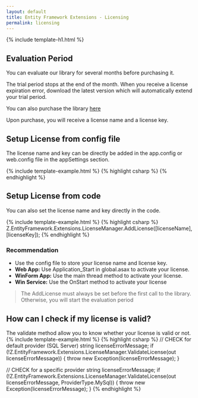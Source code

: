 ```yaml
---
layout: default
title: Entity Framework Extensions - Licensing
permalink: licensing
---
```


{% include template-h1.html %}

## Evaluation Period
You can evaluate our library for several months before purchasing it.

The trial period stops at the end of the month. When you receive a license expiration error, download the latest version which will automatically extend your trial period.

You can also purchase the library [here](http://entityframework-extensions.net/#pro)

Upon purchase, you will receive a license name and a license key.

## Setup License from config file
The license name and key can be directly be added in the app.config or web.config file in the appSettings section.

{% include template-example.html %} 
{% highlight csharp %}
<appSettings>
	<add key="Z_EntityFramework_Extensions_LicenseName" value="[licenseName]"/>
	<add key="Z_EntityFramework_Extensions_LicenseKey" value="[licenseKey]"/>
</appSettings>
{% endhighlight %}

## Setup License from code
You can also set the license name and key directly in the code.

{% include template-example.html %} 
{% highlight csharp %}
Z.EntityFramework.Extensions.LicenseManager.AddLicense([licenseName], [licenseKey]);
{% endhighlight %}

### Recommendation
- Use the config file to store your license name and license key.
- **Web App:** Use Application_Start in global.asax to activate your license.
- **WinForm App:** Use the main thread method to activate your license.
- **Win Service:** Use the OnStart method to activate your license

> The AddLicense must always be set before the first call to the library. Otherwise, you will start the evaluation period

## How can I check if my license is valid?
The validate method allow you to know whether your license is valid or not.
{% include template-example.html %} 
{% highlight csharp %}
// CHECK for default provider (SQL Server)
string licenseErrorMessage;
if (!Z.EntityFramework.Extensions.LicenseManager.ValidateLicense(out licenseErrorMessage))
{
    throw new Exception(licenseErrorMessage);
}

// CHECK for a specific provider
string licenseErrorMessage;
if (!Z.EntityFramework.Extensions.LicenseManager.ValidateLicense(out licenseErrorMessage, ProviderType.MySql))
{
   throw new Exception(licenseErrorMessage);
}
{% endhighlight %}
